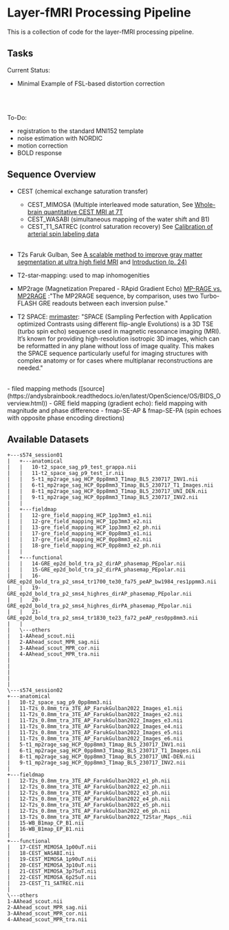 # Layer-fMRI Processing Pipeline #


This is a collection of code for the layer-fMRI processing pipeline.

## Tasks ##
Current Status:

- Minimal Example of FSL-based distortion correction
<br>
<br>

To-Do:

- registration to the standard MNI152 template
- noise estimation with NORDIC
- motion correction
- BOLD response


## Sequence Overview ##

- CEST (chemical exchange saturation transfer)
	- CEST\_MIMOSA (Multiple interleaved mode saturation, See [Whole-brain quantitative CEST MRI at 7T ](https://pubmed.ncbi.nlm.nih.gov/33634505/)	
	- CEST\_WASABI (simultaneous mapping of the water shift and B1)
	- CEST\_T1_SATREC (control saturation recovery) See [Calibration of arterial spin labeling data](https://onlinelibrary.wiley.com/doi/pdfdirect/10.1002/mrm.28000)
<br><br>
- T2s Faruk Gulban, See [A scalable method to improve gray matter segmentation at ultra high field MRI](https://journals.plos.org/plosone/article?id=10.1371/journal.pone.0198335) and [Introduction (p. 24)](http://www.81bones.net/mri/mri_introSlides.pdf)



- T2-star-mapping: used to map inhomogenities


- MP2rage (Magnetization Prepared - RApid Gradient Echo)
	[MP-RAGE vs. MP2RAGE](https://mriquestions.com/mp-rage-v-mr2rage.html) :"The MP2RAGE sequence, by comparison, uses two Turbo-FLASH GRE readouts between each inversion pulse."
	

- T2 SPACE: [mrimaster](https://mrimaster.com/characterise-image-3d-tse/#:~:text=This%20makes%20the%20SPACE%20sequence,echo%20sequence%20used%20in%20MRI.): "SPACE (Sampling Perfection with Application optimized Contrasts using different flip-angle Evolutions) is a 3D TSE (turbo spin echo) sequence used in magnetic resonance imaging (MRI). It’s known for providing high-resolution isotropic 3D images, which can be reformatted in any plane without loss of image quality. This makes the SPACE sequence particularly useful for imaging structures with complex anatomy or for cases where multiplanar reconstructions are needed."
<br>
- filed mapping methods ([source](https://andysbrainbook.readthedocs.io/en/latest/OpenScience/OS/BIDS_Overview.html))
	- GRE field mapping (gradient echo): field mapping with magnitude and phase difference
	- fmap-SE-AP & fmap-SE-PA (spin echoes with opposite phase encoding directions)

<be>

## Available Datasets ##

    +---s574_session01
    |   +---anatomical
    |   |   10-t2_space_sag_p9_test_grappa.nii
    |   |   11-t2_space_sag_p9_test_ir.nii
    |   |   5-t1_mp2rage_sag_HCP_0pp8mm3_T1map_BL5_230717_INV1.nii
    |   |   6-t1_mp2rage_sag_HCP_0pp8mm3_T1map_BL5_230717_T1_Images.nii
    |   |   8-t1_mp2rage_sag_HCP_0pp8mm3_T1map_BL5_230717_UNI_DEN.nii
    |   |   9-t1_mp2rage_sag_HCP_0pp8mm3_T1map_BL5_230717_INV2.nii
    |   |
    |   +---fieldmap
    |   |   12-gre_field_mapping_HCP_1pp3mm3_e1.nii
    |   |   12-gre_field_mapping_HCP_1pp3mm3_e2.nii
    |   |   13-gre_field_mapping_HCP_1pp3mm3_e2_ph.nii
    |   |   17-gre_field_mapping_HCP_0pp8mm3_e1.nii
    |   |   17-gre_field_mapping_HCP_0pp8mm3_e2.nii
    |   |   18-gre_field_mapping_HCP_0pp8mm3_e2_ph.nii
    |   |
    |   +---functional
    |   |   14-GRE_ep2d_bold_tra_p2_dirAP_phasemap_PEpolar.nii
    |   |   15-GRE_ep2d_bold_tra_p2_dirPA_phasemap_PEpolar.nii
    |   |   16-GRE_ep2d_bold_tra_p2_sms4_tr1700_te30_fa75_peAP_bw1984_res1ppmm3.nii
    |   |   19-GRE_ep2d_bold_tra_p2_sms4_highres_dirAP_phasemap_PEpolar.nii
    |   |   20-GRE_ep2d_bold_tra_p2_sms4_highres_dirPA_phasemap_PEpolar.nii
    |   |   21-GRE_ep2d_bold_tra_p2_sms4_tr1830_te23_fa72_peAP_res0pp8mm3.nii
    |   |
    |   \---others
    |   1-AAhead_scout.nii
    |   2-AAhead_scout_MPR_sag.nii
    |   3-AAhead_scout_MPR_cor.nii
    |   4-AAhead_scout_MPR_tra.nii
    |
    |
    |
    |
    |  
    \---s574_session02
    +---anatomical
    |   10-t2_space_sag_p9_0pp8mm3.nii
    |   11-T2s_0.8mm_tra_3TE_AP_FarukGulban2022_Images_e1.nii
    |   11-T2s_0.8mm_tra_3TE_AP_FarukGulban2022_Images_e2.nii
    |   11-T2s_0.8mm_tra_3TE_AP_FarukGulban2022_Images_e3.nii
    |   11-T2s_0.8mm_tra_3TE_AP_FarukGulban2022_Images_e4.nii
    |   11-T2s_0.8mm_tra_3TE_AP_FarukGulban2022_Images_e5.nii
    |   11-T2s_0.8mm_tra_3TE_AP_FarukGulban2022_Images_e6.nii
    |   5-t1_mp2rage_sag_HCP_0pp8mm3_T1map_BL5_230717_INV1.nii
    |   6-t1_mp2rage_sag_HCP_0pp8mm3_T1map_BL5_230717_T1_Images.nii
    |   8-t1_mp2rage_sag_HCP_0pp8mm3_T1map_BL5_230717_UNI-DEN.nii
    |   9-t1_mp2rage_sag_HCP_0pp8mm3_T1map_BL5_230717_INV2.nii
    |
    +---fieldmap
    |   12-T2s_0.8mm_tra_3TE_AP_FarukGulban2022_e1_ph.nii
    |   12-T2s_0.8mm_tra_3TE_AP_FarukGulban2022_e2_ph.nii
    |   12-T2s_0.8mm_tra_3TE_AP_FarukGulban2022_e3_ph.nii
    |   12-T2s_0.8mm_tra_3TE_AP_FarukGulban2022_e4_ph.nii
    |   12-T2s_0.8mm_tra_3TE_AP_FarukGulban2022_e5_ph.nii
    |   12-T2s_0.8mm_tra_3TE_AP_FarukGulban2022_e6_ph.nii
    |   13-T2s_0.8mm_tra_3TE_AP_FarukGulban2022_T2Star_Maps_.nii
    |   15-WB_B1map_CP_B1.nii
    |   16-WB_B1map_EP_B1.nii
    |
    +---functional
    |   17-CEST_MIMOSA_1p00uT.nii
    |   18-CEST_WASABI.nii
    |   19-CEST_MIMOSA_1p90uT.nii
    |   20-CEST_MIMOSA_3p10uT.nii
    |   21-CEST_MIMOSA_3p75uT.nii
    |   22-CEST_MIMOSA_6p25uT.nii
    |   23-CEST_T1_SATREC.nii
    |
    \---others
    1-AAhead_scout.nii
    2-AAhead_scout_MPR_sag.nii
    3-AAhead_scout_MPR_cor.nii
    4-AAhead_scout_MPR_tra.nii
